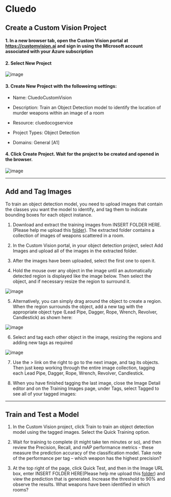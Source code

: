 


# Cluedo

## Create a Custom Vision Project

 #### 1. In a new browser tab, open the Custom Vision portal at https://customvision.ai and sign in using the MIcrosoft account associated with your Azure subscription
 #### 2. Select New Project
 
 ![image](https://user-images.githubusercontent.com/32169182/113877961-160eb400-97b1-11eb-9fc2-69a25b8b7686.png)


 #### 3. Create New Project with the followeirng settings:
-   Name: CluedoCustomVision
    
-   Description: Train an Object Detection model to identify the location of murder weapons within an image of a room
    
-   Resource: cluedocogservice
    
-   Project Types: Object Detection
    
-   Domains: General [A1]

#### 4. Click Create Project. Wait for the project to be created and opened in the browser.

![image](https://user-images.githubusercontent.com/32169182/113878016-245cd000-97b1-11eb-963b-3cabe1fac02a.png)

---

## Add and Tag Images
To train an object detection model, you need to upload images that contain the classes you want the model to identify, and tag them to indicate bounding boxes for each object instance.
1.  Download and extract the training images from INSERT FOLDER HERE. (Please help me upload this [folder](https://microsoft-my.sharepoint.com/:f:/p/alllee/EuIRFWVcF9xDqvPr2BEtwZEBok4OoCjJutJdMk7zvMf27w?e=rp24dn)). The extracted folder contains a collection of images of weapons scattered in a room.
    

2.  In the Custom Vision portal, in your object detection project, select Add Images and upload all of the images in the extracted folder.
    

3.  After the images have been uploaded, select the first one to open it.
    

4.  Hold the mouse over any object in the image until an automatically detected region is displayed like the image below. Then select the object, and if necessary resize the region to surround it.

![image](https://user-images.githubusercontent.com/32169182/113878612-ad740700-97b1-11eb-924d-a4f4c0bddb81.png)

5. Alternatively, you can simply drag around the object to create a region. When the region surrounds the object, add a new tag with the appropriate object type (Lead Pipe, Dagger, Rope, Wrench, Revolver, Candlestick) as shown here: 

![image](https://user-images.githubusercontent.com/32169182/113878814-dac0b500-97b1-11eb-8c5a-57e41f29369c.png)

6. Select and tag each other object in the image, resizing the regions and adding new tags as required

![image](https://user-images.githubusercontent.com/32169182/113878936-f4fa9300-97b1-11eb-9b43-26762514b9aa.png)

7.  Use the > link on the right to go to the next image, and tag its objects. Then just keep working through the entire image collection, tagging each Lead Pipe, Dagger, Rope, Wrench, Revolver, Candlestick.

8.  When you have finished tagging the last image, close the Image Detail editor and on the Training Images page, under Tags, select Tagged to see all of your tagged images:

---

## Train and Test a Model
1.  In the Custom Vision project, click Train to train an object detection model using the tagged images. Select the Quick Training option.
    
2.  Wait for training to complete (it might take ten minutes or so), and then review the Precision, Recall, and mAP performance metrics - these measure the prediction accuracy of the classification model. Take note of the performance per tag – which weapon has the highest precision?

3.  At the top right of the page, click Quick Test, and then in the Image URL box, enter INSERT FOLDER HERE(Please help me upload this [folder](https://microsoft-my.sharepoint.com/:f:/p/alllee/Epw1Rd8R2K5Plm-2UDLWG6QB_AX3mljbXeu8jfplVIjK6A?e=5bhe0d)) and view the prediction that is generated. Increase the threshold to 90%  and observe the results. What weapons have been identified in which rooms?
